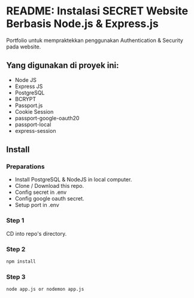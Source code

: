 <h1>README: Instalasi SECRET Website Berbasis Node.js & Express.js</h1>
<p>Portfolio untuk mempraktekkan penggunakan Authentication & Security pada website.</p>
<div>
  <h2>Yang digunakan di proyek ini: </h2>
  <ul>
    <li>
      Node JS
    </li>
    <li>
      Express JS
    </li>
    <li>
      PostgreSQL
    </li>
    <li>
      BCRYPT
    </li>
    <li>
      Passport.js
    </li>
    <li>
      Cookie Session
    </li>
    <li>
      passport-google-oauth20
    </li>
    <li>
      passport-local
    </li>
    <li>
      express-session
    </li>
  </ul>
</div>
<h2>Install</h2>

### Preparations
- Install PostgreSQL & NodeJS in local computer.
- Clone / Download this repo. 
- Config secret in .env
- Config google oauth secret.
- Setup port in .env

### Step 1
CD into repo's directory.

### Step 2
```sh
npm install
```

### Step 3
```sh
node app.js or nodemon app.js
```

